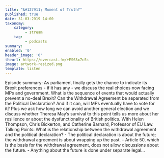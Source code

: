 ```yaml
---
title: "&#127911; Moment of Truth?"
published: true
date: 31-03-2019 14:00
taxonomy:
    category:
         - stream
    tag:
         - podcasts
summary:
enabled: '0'
header_image: '0'
theurl: https://overcast.fm/+ES63x7cSs
image: artwork-resized.png
template: listen
---
```

 
Episode summary: As parliament finally gets the chance to indicate its Brexit preferences - if it has any - we discuss the real choices now facing MPs and government. What is the sequence of events that would actually prevent a no-deal Brexit? Can the Withdrawal Agreement be separated from the Political Declaration? And if it can, will MPs eventually have to vote for it? Plus we ask how long we can avoid another general election and we discuss whether Theresa May’s survival to this point tells us more about her resilience or about the dysfunctionality of British politics. With Helen Thompson, Chris Bickerton, and Catherine Barnard, Professor of EU Law. Talking Points: What is the relationship between the withdrawal agreement and the political declaration? - The political declaration is about the future; the withdrawal agreement is about wrapping up the past. - Article 50, which is the basis for the withdrawal agreement, does not allow discussions about the future. - Anything about the future is done under separate legal…
